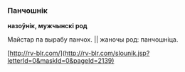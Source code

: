 ### Панчошнік
**назоўнік, мужчынскі род**

Майстар па вырабу панчох. || жаночы род: панчошніца.

<a rel="author">[http://rv-blr.com/](http://rv-blr.com/slounik.jsp?letterId=0&maskId=0&pageId=2139)</a>

